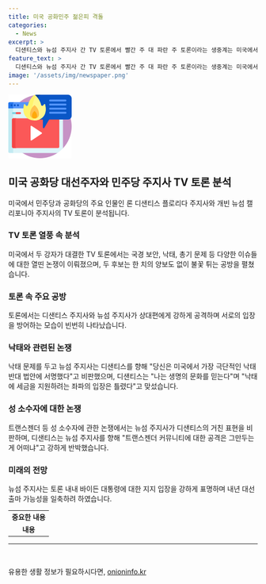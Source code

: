 ```yaml
---
title: 미국 공화민주 젊은피 격돌
categories:
  - News
excerpt: >
  디샌티스와 뉴섬 주지사 간 TV 토론에서 빨간 주 대 파란 주 토론이라는 생중계는 미국에서 화제가 되었다. 두 정치인은 국경, 낙태, 총기 문제 등 다양한 이슈를 논의하며 뜨거운 공방을 벌였다. 토론은 트럼프 지지를 놓고 공화당 주지사의 좌절과 민주당 주지사의 전국적 입지를 시사하는 기회로 평가되며 두 정치인은 서로의 정책을 비판하고 비난하는 공방을 이어갔다. 두 주를 나누는 강렬한 대립을 보여준 토론은 유권자들의 확실한 주목을 받았다.
feature_text: >
  디샌티스와 뉴섬 주지사 간 TV 토론에서 빨간 주 대 파란 주 토론이라는 생중계는 미국에서 화제가 되었다. 두 정치인은 국경, 낙태, 총기 문제 등 다양한 이슈를 논의하며 뜨거운 공방을 벌였다. 토론은 트럼프 지지를 놓고 공화당 주지사의 좌절과 민주당 주지사의 전국적 입지를 시사하는 기회로 평가되며 두 정치인은 서로의 정책을 비판하고 비난하는 공방을 이어갔다. 두 주를 나누는 강렬한 대립을 보여준 토론은 유권자들의 확실한 주목을 받았다.
image: '/assets/img/newspaper.png'
---
```


<p><img src="/assets/img/news.png" alt="rentncar 속보" /></p>

<h2 data-ke-size="size26">미국 공화당 대선주자와 민주당 주지사 TV 토론 분석</h2>

<p data-ke-size="size16">미국에서 민주당과 공화당의 주요 인물인 론 디샌티스 플로리다 주지사와 개빈 뉴섬 캘리포니아 주지사의 TV 토론이 분석됩니다.</p>

<h3><b>TV 토론 열풍 속 분석</b></h3>

<p data-ke-size="size16">미국에서 두 강자가 대결한 TV 토론에서는 국경 보안, 낙태, 총기 문제 등 다양한 이슈들에 대한 열띤 논쟁이 이뤄졌으며, 두 후보는 한 치의 양보도 없이 불꽃 튀는 공방을 펼쳤습니다.</p>

<h3><b>토론 속 주요 공방</b></h3>

<p data-ke-size="size16">토론에서는 디샌티스 주지사와 뉴섬 주지사가 상대편에게 강하게 공격하며 서로의 입장을 방어하는 모습이 빈번히 나타났습니다.</p>

<h3><b>낙태와 관련된 논쟁</b></h3>

<p data-ke-size="size16">낙태 문제를 두고 뉴섬 주지사는 디샌티스를 향해 "당신은 미국에서 가장 극단적인 낙태 반대 법안에 서명했다"고 비판했으며, 디샌티스는 "나는 생명의 문화를 믿는다"며 "낙태에 세금을 지원하려는 좌파의 입장은 틀렸다"고 맞섰습니다.</p>

<h3><b>성 소수자에 대한 논쟁</b></h3>

<p data-ke-size="size16">트랜스젠더 등 성 소수자에 관한 논쟁에서는 뉴섬 주지사가 디샌티스의 거친 표현을 비판하며, 디샌티스는 뉴섬 주지사를 향해 "트랜스젠더 커뮤니티에 대한 공격은 그만두는 게 어떠냐"고 강하게 반박했습니다.</p>

<h3><b>미래의 전망</b></h3>

<p data-ke-size="size16">뉴섬 주지사는 토론 내내 바이든 대통령에 대한 지지 입장을 강하게 표명하며 내년 대선 출마 가능성을 일축하려 하였습니다.</p>

<table>
  <tr>
    <td style="text-align: center; height: 17px;"><b>중요한 내용</b></td>
  </tr>
  <tr>
    <td style="text-align: center; height: 17px;"><b>내용</b></td>
  </tr>
</table>

<hr>

<p data-ke-size="size16">&nbsp;</p>
유용한 생활 정보가 필요하시다면, <a href="https://onioninfo.kr" rel="dofollow">onioninfo.kr</a>


